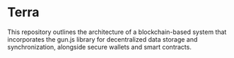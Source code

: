 # Terra
This repository outlines the architecture of a blockchain-based system that incorporates the gun.js library for decentralized data storage and synchronization, alongside secure wallets and smart contracts.
